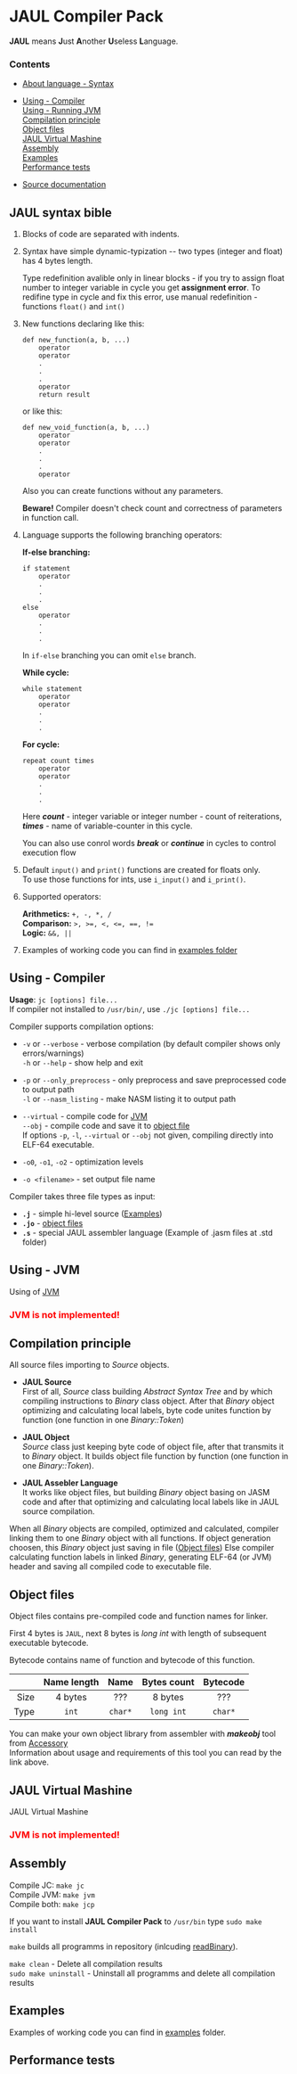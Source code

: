 # JAUL Compiler Pack

**JAUL** means **J**ust **A**nother **U**seless **L**anguage.

### Contents

* [About language - Syntax](#jc_syntax)

* [Using - Compiler](#jc_usage)  
  [Using - Running JVM](#jvm_usage)  
  [Compilation principle](#principle)  
  [Object files](#object)  
  [JAUL Virtual Mashine](#jvm)  
  [Assembly](#assembly)  
  [Examples](#examples)  
  [Performance tests](#performance)  

* [Source documentation](.docs/html/index.html)


<a name="jc_syntax"><h2>JAUL syntax bible</h2></a>

1. Blocks of code are separated with indents.

2. Syntax have simple dynamic-typization -- two types (integer and float) has 4 bytes length.
   
   Type redefinition avalible only in linear blocks - if you try to assign 
   float number to integer variable in cycle you get **assignment error**. 
   To redifine type in cycle and fix this error, use manual redefinition - 
   functions `float()` and `int()`
   
3. New functions declaring like this:
   
   ```
   def new_function(a, b, ...)
	   operator
	   operator
	   .
	   .
	   .
	   operator
	   return result
   ```
   or like this:
   
   ```
   def new_void_function(a, b, ...)
	   operator
	   operator
	   .
	   .
	   .
	   operator
   ```
   
   Also you can create functions without any parameters.
   
   **Beware!** Compiler doesn't check count and correctness of parameters in function call.
   
4. Language supports the following branching operators:
   
   **If-else branching:**  
   ```
   if statement
	   operator
	   .
	   .
	   .
   else
	   operator
	   .
	   .
	   .
   ```
   In `if-else` branching you can omit `else` branch.
   
   **While cycle:**  
   ```
   while statement
	   operator
	   operator
	   .
	   .
	   .
   ```
   
   **For cycle:**  
   ```
   repeat count times
	   operator
	   operator
	   .
	   .
	   .
   ```
   Here **_count_** - integer variable or integer number - count of reiterations,
   **_times_** - name of variable-counter in this cycle.
   
   You can also use conrol words **_break_** or **_continue_** in cycles to control
   execution flow
   
5. Default `input()` and `print()` functions are created for floats only.  
   To use those functions for ints, use `i_input()` and `i_print()`.
   
6. Supported operators:

   **Arithmetics:**  `+, -, *, /`  
   **Comparison:**   `>, >=, <, <=, ==, !=`  
   **Logic:**        `&&, ||`
   
7. Examples of working code you can find in [examples folder](Examples/)
   

<a name="jc_usage"><h2>Using - Compiler</h2></a>

**Usage**: `jc [options] file...`  
If compiler not installed to `/usr/bin/`, use `./jc [options] file...`

Compiler supports compilation options:

* `-v` or `--verbose` - verbose compilation (by default compiler shows only errors/warnings)  
  `-h` or `--help` - show help and exit

* `-p` or `--only_preprocess` - only preprocess and save preprocessed code to output path  
  `-l` or `--nasm_listing` - make NASM listing it to output path

* `--virtual` - compile code for [JVM](#jvm)  
  `--obj` - compile code and save it to [object file](#object)  
  If options `-p`, `-l`, `--virtual` or `--obj` not given, compiling directly into ELF-64 executable.

* `-o0`, `-o1`, `-o2` - optimization levels

* `-o <filename>` - set output file name  

Compiler takes three file types as input:
* **`.j`** - simple hi-level source ([Examples](#examples))
* **`.jo`** - [object files](#object)
* **`.s`** - special JAUL assembler language (Example of .jasm files at .std folder)


<a name="jvm_usage"><h2>Using - JVM</h2></a>

Using of [JVM](#jvm)

<h3><span style = "color: red">JVM is not implemented!</style></h3>



<a name="principle"><h2>Compilation principle</h2></a>

All source files importing to *Source* objects.

* **JAUL Source**  
  First of all, *Source* class building *Abstract Syntax Tree* and by which compiling instructions to *Binary* class object. 
  After that *Binary* object optimizing and calculating local labels, byte code unites function by function 
  (one function in one *Binary::Token*)

* **JAUL Object**  
  *Source* class just keeping byte code of object file, after that transmits it to *Binary* object. 
  It builds object file function by function (one function in one *Binary::Token*).

* **JAUL Assebler Language**  
  It works like object files, but building *Binary* object basing on JASM code 
  and after that optimizing and calculating local labels like in JAUL source compilation.

When all *Binary* objects are compiled, optimized and calculated, compiler linking them to one *Binary* object with all functions.
If object generation choosen, this *Binary* object just saving in file ([Object files](#object))
Else compiler calculating function labels in linked *Binary*, generating ELF-64 (or JVM) header and
saving all compiled code to executable file.


<a name="object"><h2>Object files</h2></a>

Object files contains pre-compiled code and function names for linker.

First 4 bytes is `JAUL`, next 8 bytes is *long int* with length of subsequent executable bytecode.

Bytecode contains name of function and bytecode of this function.

|      | Name length |  Name   | Bytes count |  Bytecode |
| ----:|:-----------:|:-------:|:-----------:|:---------:|
| Size |   4 bytes   |   ???   |   8 bytes   |    ???    |
| Type |    `int`    | `char*` | `long int`  |  `char*`  |


You can make your own object library from assembler with **_makeobj_** tool from [Accessory](Accessory/makeObject/)  
Information about usage and requirements of this tool you can read by the link above.


<a name="jvm"><h2>JAUL Virtual Mashine</h2></a>

JAUL Virtual Mashine
<h3><span style = "color: red">JVM is not implemented!</style></h3>


<a name="assembly"><h2>Assembly</h2></a>

Compile JC: `make jc`  
Compile JVM: `make jvm`  
Compile both: `make jcp`

If you want to install **JAUL Compiler Pack** to `/usr/bin` type `sudo make install`

`make` builds all programms in repository (inlcuding [readBinary](Accessory/ReadBinary)).

`make clean` - Delete all compilation results  
`sudo make uninstall` - Uninstall all programms and delete all compilation results


<a name="examples"><h2>Examples</h2></a>

Examples of working code you can find in [examples](Examples/) folder.


<a name="performance"><h2>Performance tests</h2></a>



